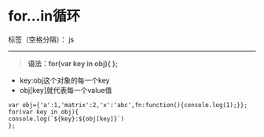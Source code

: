 ﻿# for...in循环

标签（空格分隔）： js

---
>**语法：for(var key in obj){ };**

 - key:obj这个对象的每一个key
 - obj[key]就代表每一个value值
```
var obj={'a':1,'matrix':2,'x':'abc',fn:function(){console.log(1);}};
for(var key in obj){
console.log(`${key}:${obj[key]}`)
};

```

